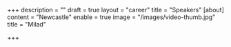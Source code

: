 +++
description = ""
draft = true
layout = "career"
title = "Speakers"
[about]
content = "Newcastle"
enable = true
image = "/images/video-thumb.jpg"
title = "Milad"

+++
